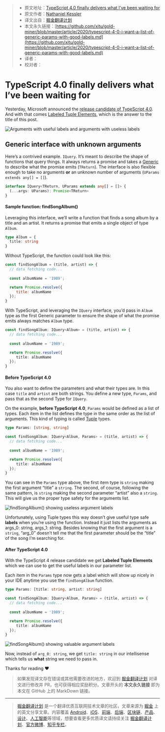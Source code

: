 > * 原文地址：[TypeScript 4.0 finally delivers what I’ve been waiting for](https://medium.com/javascript-in-plain-english/typescript-4-0-i-want-a-list-of-generic-params-with-good-labels-c6087d2df935)
> * 原文作者：[Nathaniel Kessler](https://medium.com/@nathanielkessler)
> * 译文出自：[掘金翻译计划](https://github.com/xitu/gold-miner)
> * 本文永久链接：[https://github.com/xitu/gold-miner/blob/master/article/2020/typescript-4-0-i-want-a-list-of-generic-params-with-good-labels.md](https://github.com/xitu/gold-miner/blob/master/article/2020/typescript-4-0-i-want-a-list-of-generic-params-with-good-labels.md)
> * 译者：
> * 校对者：

# TypeScript 4.0 finally delivers what I’ve been waiting for

Yesterday, Microsoft announced the [release candidate of TypeScript 4.0](https://devblogs.microsoft.com/typescript/announcing-typescript-4-0-rc). And with that comes [Labeled Tuple Elements](https://devblogs.microsoft.com/typescript/announcing-typescript-4-0-rc/#labeled-tuple-elements), which is the answer to the title of this post.

![Arguments with useful labels and arguments with useless labels](https://cdn-images-1.medium.com/max/2148/1*G00zmJivkNGN1L6fDo9vnQ.png)

## Generic interface with unknown arguments

Here’s a contrived example. `IQuery`. It’s meant to describe the shape of functions that query things. It always returns a promise and takes a [Generic](https://www.typescriptlang.org/docs/handbook/generics.html) to describe what the promise emits (`TReturn`). The interface is also flexible enough to take no arguments **or** an unknown number of arguments (`UParams extends any[] = []`).

```ts
interface IQuery<TReturn, UParams extends any[] = []> {
  (...args: UParams): Promise<TReturn>
}
```

#### Sample function: findSongAlbum()

Leveraging this interface, we’ll write a function that finds a song album by a title and an artist. It returns a promise that emits a single object of type `Album`.

```ts
type Album = {
  title: string
}
```

Without TypeScript, the function could look like this:

```js
const findSongAlbum = (title, artist) => {
  // data fetching code...
  
  const albumName = '1989';

  return Promise.resolve({
     title: albumName
  });
}
```

With TypeScript, and leveraging the `IQuery` interface, you’d pass in `Album` type as the first Generic parameter to ensure the shape of what the promise emits always matches `Album` type.

```ts
const findSongAlbum: IQuery<Album> = (title, artist) => {
  // data fetching code...
  
  const albumName = '1989';

  return Promise.resolve({
     title: albumName 
  });
}
```

#### Before TypeScript 4.0

You also want to define the parameters and what their types are. In this case `title` and `artist` are both strings. You define a new type, `Params`, and pass that as the second Type for `IQuery`.

On the example, **before TypeScript 4.0**, `Params` would be defined as a list of types. Each item in the list defines the type in the same order as the list of arguments. This kind of typing is called [Tuple](https://www.typescriptlang.org/docs/handbook/basic-types.html#tuple) types.

```ts
type Params: [string, string]

const findSongAlbum: IQuery<Album, Params> = (title, artist) => {
  // data fetching code...
  
  const albumName = '1989';

  return Promise.resolve({
     title: albumName
  });
}
```

You can see in the `Params` type above, the first item type is `string` making the first argument “title” a `string`. The second, of course, following the same pattern, is `string` making the second parameter “artist” also a `string`. This will give us the proper type safety for the arguments list.

![findSongAlbum() showing useless argument labels](https://user-images.githubusercontent.com/5164225/90373125-09174600-e0a4-11ea-8290-c7a976da28d8.gif)

Unfortunately, using Tuple types this way doesn’t give useful type safe **labels** when you’re using the function. Instead it just lists the arguments as args_0: string, args_1: string. Besides knowing that the first argument is a `string`, “arg_0” doesn’t tell me that the first parameter should be the “title” of the song I’m searching for.

#### After TypeScript 4.0

With the TypeScript 4 release candidate we get **Labeled Tuple Elements** which we can use to get the useful labels in our parameter list.

Each item in the `Params` type now gets a label which will show up nicely in your IDE anytime you use the `findSongAlbum` function.

```ts
type Params: [title: string, artist: string]

const findSongAlbum: IQuery<Album, Params> = (title, artist) => {
  // data fetching code...
  
  const albumName = '1989';

  return Promise.resolve({
     title: albumName
  });
}
```

![findSongAlbum() showing valuable argument labels](https://user-images.githubusercontent.com/5164225/90373135-0c123680-e0a4-11ea-8e49-4467ee3345e8.gif)

Now, instead of `arg_0: string`, we get `title: string` in our intellisense which tells us **what** string we need to pass in.

Thanks for reading ❤

> 如果发现译文存在错误或其他需要改进的地方，欢迎到 [掘金翻译计划](https://github.com/xitu/gold-miner) 对译文进行修改并 PR，也可获得相应奖励积分。文章开头的 **本文永久链接** 即为本文在 GitHub 上的 MarkDown 链接。

---

> [掘金翻译计划](https://github.com/xitu/gold-miner) 是一个翻译优质互联网技术文章的社区，文章来源为 [掘金](https://juejin.im) 上的英文分享文章。内容覆盖 [Android](https://github.com/xitu/gold-miner#android)、[iOS](https://github.com/xitu/gold-miner#ios)、[前端](https://github.com/xitu/gold-miner#前端)、[后端](https://github.com/xitu/gold-miner#后端)、[区块链](https://github.com/xitu/gold-miner#区块链)、[产品](https://github.com/xitu/gold-miner#产品)、[设计](https://github.com/xitu/gold-miner#设计)、[人工智能](https://github.com/xitu/gold-miner#人工智能)等领域，想要查看更多优质译文请持续关注 [掘金翻译计划](https://github.com/xitu/gold-miner)、[官方微博](http://weibo.com/juejinfanyi)、[知乎专栏](https://zhuanlan.zhihu.com/juejinfanyi)。
